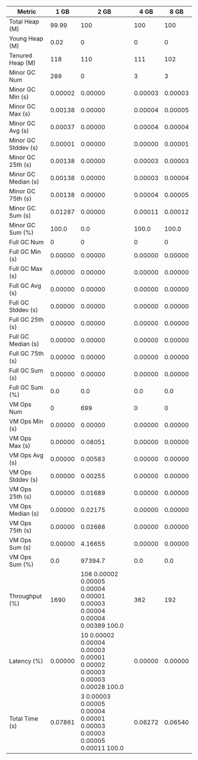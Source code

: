 | Metric | 1 GB | 2 GB | 4 GB | 8 GB |
|------|----|----|----|----|
| Total Heap (M) | 99.99 | 100 | 100 | 100 |
| Young Heap (M) | 0.02 | 0 | 0 | 0 |
| Tenured Heap (M) | 118 | 110 | 111 | 102 |
| Minor GC Num | 289 | 0 | 3 | 3 |
| Minor GC Min (s) | 0.00002 | 0.00000 | 0.00003 | 0.00003 |
| Minor GC Max (s) | 0.00138 | 0.00000 | 0.00004 | 0.00005 |
| Minor GC Avg (s) | 0.00037 | 0.00000 | 0.00004 | 0.00004 |
| Minor GC Stddev (s) | 0.00001 | 0.00000 | 0.00000 | 0.00001 |
| Minor GC 25th (s) | 0.00138 | 0.00000 | 0.00003 | 0.00003 |
| Minor GC Median (s) | 0.00138 | 0.00000 | 0.00003 | 0.00004 |
| Minor GC 75th (s) | 0.00138 | 0.00000 | 0.00004 | 0.00005 |
| Minor GC Sum (s) | 0.01287 | 0.00000 | 0.00011 | 0.00012 |
| Minor GC Sum (%) | 100.0 | 0.0 | 100.0 | 100.0 |
| Full GC Num | 0 | 0 | 0 | 0 |
| Full GC Min (s) | 0.00000 | 0.00000 | 0.00000 | 0.00000 |
| Full GC Max (s) | 0.00000 | 0.00000 | 0.00000 | 0.00000 |
| Full GC Avg (s) | 0.00000 | 0.00000 | 0.00000 | 0.00000 |
| Full GC Stddev (s) | 0.00000 | 0.00000 | 0.00000 | 0.00000 |
| Full GC 25th (s) | 0.00000 | 0.00000 | 0.00000 | 0.00000 |
| Full GC Median (s) | 0.00000 | 0.00000 | 0.00000 | 0.00000 |
| Full GC 75th (s) | 0.00000 | 0.00000 | 0.00000 | 0.00000 |
| Full GC Sum (s) | 0.00000 | 0.00000 | 0.00000 | 0.00000 |
| Full GC Sum (%) | 0.0 | 0.0 | 0.0 | 0.0 |
| VM Ops Num | 0 | 699 | 0 | 0 |
| VM Ops Min (s) | 0.00000 | 0.00000 | 0.00000 | 0.00000 |
| VM Ops Max (s) | 0.00000 | 0.08051 | 0.00000 | 0.00000 |
| VM Ops Avg (s) | 0.00000 | 0.00583 | 0.00000 | 0.00000 |
| VM Ops Stddev (s) | 0.00000 | 0.00255 | 0.00000 | 0.00000 |
| VM Ops 25th (s) | 0.00000 | 0.01689 | 0.00000 | 0.00000 |
| VM Ops Median (s) | 0.00000 | 0.02175 | 0.00000 | 0.00000 |
| VM Ops 75th (s) | 0.00000 | 0.02688 | 0.00000 | 0.00000 |
| VM Ops Sum (s) | 0.00000 | 4.16655 | 0.00000 | 0.00000 |
| VM Ops Sum (%) | 0.0 | 97394.7 | 0.0 | 0.0 |
| Throughput (%) | 1690 | 106	0.00002	0.00005	0.00004	0.00001	0.00003	0.00004	0.00004	0.00389	100.0 | 362 | 192 |
| Latency (%) | 0.00000 | 10	0.00002	0.00004	0.00003	0.00001	0.00002	0.00003	0.00003	0.00028	100.0 | 0.00000 | 0.00000 |
| Total Time (s) | 0.07861 | 3	0.00003	0.00005	0.00004	0.00001	0.00003	0.00003	0.00005	0.00011	100.0 | 0.06272 | 0.06540 |
